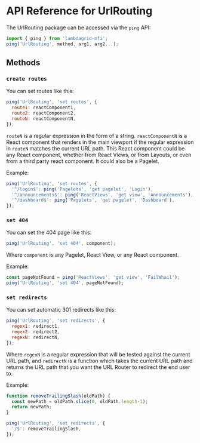 # API Reference for UrlRouting

The UrlRouting package can be accessed via the `ping` API:

```javascript
import { ping } from 'lambdagrid-mfi';
ping('UrlRouting', method, arg1, arg2...);
```

## Methods

### `create routes`

You can set routes like this:

```javascript
ping('UrlRouting', 'set routes', {
  route1: reactComponent1,
  route2: reactComponent2,
  routeN: reactComponentN,
});
```

`routeN` is a regular expression in the form of a string. `reactComponentN` is a React component that renders in the main viewport if the regular expression in `routeN` matches the current URL path. This React component could be any React component, whether from React Views, or from Layouts, or even from a third party react component. It could also be a Pagelet.

Example:

```javascript
ping('UrlRouting', 'set routes', {
  '^/login$': ping('Pagelets', 'get pagelet', 'Login'),
  '^/announcements$': ping('ReactViews', 'get view', 'Announcements'),
  '^/dashboard$': ping('Pagelets', 'get pagelet', 'Dashboard'),
});
```

### `set 404`

You can set the 404 page like this:

```javascript
ping('UrlRouting', 'set 404', component);
```

Where `component` is any Pagelet, React View, or any React component.

Example:

```javascript
const pageNotFound = ping('ReactViews', 'get view', 'FailWhail');
ping('UrlRouting', 'set 404', pageNotFound);
```

### `set redirects`

You can set automatic 301 redirects like this:

```javascript
ping('UrlRouting', 'set redirects', {
  regex1: redirect1,
  regex2: redirect2,
  regexN: redirectN,
});
```

Where `regexN` is a regular expression that will be tested against the current URL path, and `redirectN` is a function which takes the current URL path and returns the URL path that you want the URL Router to redirect the end user to.

Example:

```javascript
function removeTrailingSlash(oldPath) {
  const newPath = oldPath.slice(0, oldPath.length-1);
  return newPath;
}

ping('UrlRouting', 'set redirects', {
  '/$': removeTrailingSlash,
});
```
